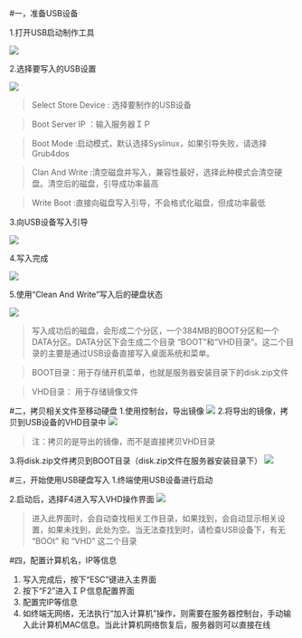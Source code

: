 #一，准备USB设备

1.打开USB启动制作工具

![](/assets/26-1.png)

2.选择要写入的USB设置

![](/assets/26-2.png)





>Select Store Device : 选择要制作的USB设备





>Boot Server IP ：输入服务器ＩＰ



>Boot Mode :启动模式，默认选择Syslinux，如果引导失败，请选择 Grub4dos



>Clan And Write :清空磁盘并写入，兼容性最好，选择此种模式会清空硬盘。清空后的磁盘，引导成功率最高



>Write Boot :直接向磁盘写入引导，不会格式化磁盘，但成功率最低





3.向USB设备写入引导

![](/assets/26-3.png)





4.写入完成

![](/assets/26-4.png)





5.使用“Clean And Write”写入后的硬盘状态

![](/assets/26-5.png)



>写入成功后的磁盘，会形成二个分区，一个384MB的BOOT分区和一个DATA分区。DATA分区下会生成二个目录 “BOOT”和“VHD目录”。这二个目录的主要是通过USB设备直接写入桌面系统和菜单。



>BOOT目录：用于存储开机菜单，也就是服务器安装目录下的disk.zip文件



>VHD目录： 用于存储镜像文件





#二，拷贝相关文件至移动硬盘
1.使用控制台，导出镜像
![](/assets/27-1.png)
2.将导出的镜像，拷贝到USB设备的VHD目录中
![](/assets/27-2.png)
> 注：拷贝的是导出的镜像，而不是直接拷贝VHD目录


3.将disk.zip文件拷贝到BOOT目录（disk.zip文件在服务器安装目录下）
![](/assets/27-3.png)


#三，开始使用USB硬盘写入
1.终端使用USB设备进行启动

2.启动后，选择F4进入写入VHD操作界面
![](/assets/27-4.png)

>进入此界面时，会自动查找相关工作目录，如果找到，会自动显示相关设置，如果未找到，此处为空。当无法查找到时，请检查USB设备下，有无 “BOOt” 和 “VHD” 这二个目录


#四，配置计算机名，IP等信息
1. 写入完成后，按下“ESC”键进入主界面
2. 按下“F2”进入ＩＰ信息配置界面
3. 配置完IP等信息
4. 如终端无网络，无法执行“加入计算机”操作，则需要在服务器控制台，手动输入此计算机MAC信息。当此计算机网络恢复后，服务器则可以直接在线




